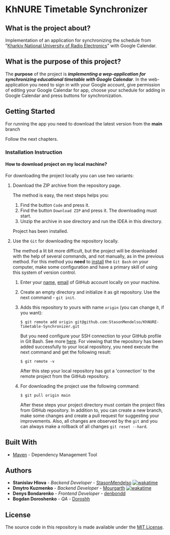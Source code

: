 # KhNURE Timetable Synchronizer

## What is the project about?

Implementation of an application for synchronizing the schedule
from "[Kharkiv National University of Radio Electronics][1]" with Google Calendar.

## What is the purpose of this project?

The **purpose** of the project is ***implementing a wep-application for synchronizing educational timetable with Google Calendar***.
In the web-application you need to sign in with your Google account, give permission of editing your Google Calendar for
app, choose your schedule for adding in Google Calendar and press buttons for synchronization.

## Getting Started

For running the app you need to download the latest version from the **main** branch 

[//]: # (and configure the web-server &#40;*if it's needed*&#41;, the database and connection to it. )
Follow the next chapters.
### Installation Instruction

#### How to download project on my local machine?

For downloading the project locally you can use two variants:

1. Download the ZIP archive from the repository page.

   The method is easy, the next steps helps you:

    1. Find the button `Code` and press it.
    2. Find the button `Download ZIP` and press it. The downloading must start.
    3. Unzip the archive in soe directory and run the IDEA in this directory.

    Project has been installed.


2. Use the `Git` for downloading the repository locally.

   The method a lit bit more difficult, but the project will be downloaded with the help
   of several commands, and not manually, as in the previous method. For this method
   you **need** to [install][4] the `Git Bash` on your computer, make some configuration and have a primary skill of
   using this system of version control.

    1. Enter your [name][5], [email][6] of GitHub account locally on your machine.
    2. Create an empty directory and initialize it as git repository. Use the next
       command - `git init`.
    3. Adds this repository to yours with name `origin` (you can change it, if you want):
   
       ```
       $ git remote add origin git@github.com:StasonMendelso/KhNURE-Timetable-Synchronizer.git
       ```
       But you need configure your SSH connection to your GitHub profile in Git Bash. See more [here][7].
       For viewing that the repository has been added successfully to your local
       repository, you need execute the next command and get the following result:

       ```
       $ git remote -v
       ```

       After this step your local repository has got a 'connection' to the remote project from the GitHub repository.

    4. For downloading the project use the following command:

       ```
       $ git pull origin main
       ```

       After these steps your project directory must contain the project files from
       GitHub repository. In addition to, you can create a new branch, make some
       changes and create a pull request for suggesting your improvements. Also, all
       changes are observed by the `git` and you can always make a rollback of
       all changes `git reset --hard`.

[//]: # (### What things you need to install the software and how to configure them?)

[//]: # ()
[//]: # ()
[//]: # (##### Server configuration)

[//]: # ()
[//]: # (For running the code you needn't install server and configure it, because the Spring Boot starter)

[//]: # (makes it instead of you using the pom.xml.)

[//]: # ()
[//]: # (### Running the web-applcation)

[//]: # ()
[//]: # ()
[//]: # (You can find an empty [application configuration file]&#40;src/main/resources/application.yaml.origin&#41;,)

[//]: # (which must be renamed to "*application.properties*" instead of "*application.properties.origin*". This file)

[//]: # (contains only keys for configuration the application using the Spring Boot, so you can put your values to the file and)

[//]: # (run application with this application configuration. You can find more about configuration of Spring Boot application on)

[//]: # (the Internet.)

[//]: # ()
[//]: # (For running the app on the server you need only run the main method in Java class. Also, you can)

[//]: # (package app to the jar/war file and deploy the file on the server manually.)

## Built With

* [Maven](https://maven.apache.org/) - Dependency Management Tool

## Authors

* **Stanislav Hlova** - *Backend Developer* - [StasonMendelso](https://github.com/StasonMendelso)  [![wakatime](https://wakatime.com/badge/user/b33e0124-90c1-44a9-95a8-0f09b324ad70/project/018e85b7-9a4a-4fae-acf9-9ebf4d12c6cd.svg)](https://wakatime.com/badge/user/b33e0124-90c1-44a9-95a8-0f09b324ad70/project/018e85b7-9a4a-4fae-acf9-9ebf4d12c6cd)
* **Dmytro Kuzmenko** - *Backend Developer* - [Mourgarth](https://github.com/Mourgarth)  [![wakatime](https://wakatime.com/badge/user/018eba51-f183-462e-bf52-7d1232edb5d0/project/018f0142-cd24-46b3-9cdd-b700d9f7453d.svg)](https://wakatime.com/badge/user/018eba51-f183-462e-bf52-7d1232edb5d0/project/018f0142-cd24-46b3-9cdd-b700d9f7453d)
* **Denys Bondarenko** - *Frontend Developer* - [denbondd](https://github.com/denbondd)
* **Bogdan Doroshenko** - *QA* - [Doroshh](https://github.com/Doroshh)

[1]:https://nure.ua/

[4]:https://git-scm.com/downloads

[5]:https://docs.github.com/en/get-started/getting-started-with-git/setting-your-username-in-git

[6]:https://docs.github.com/en/account-and-profile/setting-up-and-managing-your-personal-account-on-github/managing-email-preferences/setting-your-commit-email-address

[7]:https://docs.github.com/en/authentication/connecting-to-github-with-ssh

## License
The source code in this repository is made available under the [MIT License](/LICENSE).